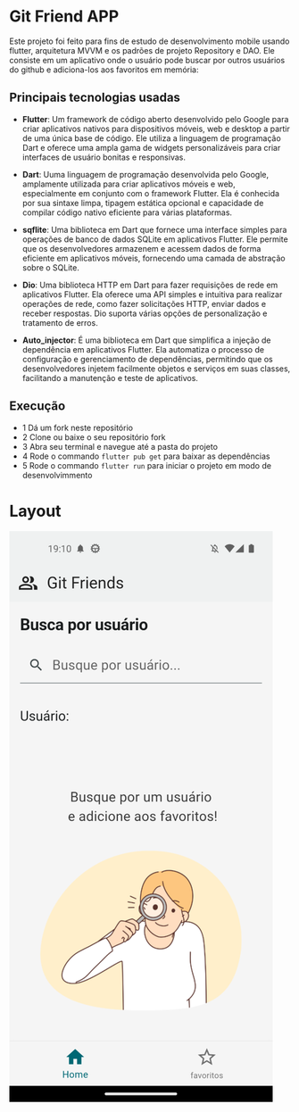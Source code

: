# Git Friend APP
Este projeto foi feito para fins de estudo de desenvolvimento mobile usando flutter, arquitetura MVVM e os padrões de projeto Repository e DAO.
Ele consiste em um aplicativo onde o usuário pode buscar por outros usuários do github e adiciona-los aos favoritos em memória:

## Principais tecnologias usadas
- **Flutter**:
Um framework de código aberto desenvolvido pelo Google para criar aplicativos nativos para dispositivos móveis, web e desktop a partir de uma única base de código. Ele utiliza a linguagem de programação Dart e oferece uma ampla gama de widgets personalizáveis para criar interfaces de usuário bonitas e responsivas.

- **Dart**:
Uuma linguagem de programação desenvolvida pelo Google, amplamente utilizada para criar aplicativos móveis e web, especialmente em conjunto com o framework Flutter. Ela é conhecida por sua sintaxe limpa, tipagem estática opcional e capacidade de compilar código nativo eficiente para várias plataformas.

- **sqflite**:
Uma biblioteca em Dart que fornece uma interface simples para operações de banco de dados SQLite em aplicativos Flutter. Ele permite que os desenvolvedores armazenem e acessem dados de forma eficiente em aplicativos móveis, fornecendo uma camada de abstração sobre o SQLite.

- **Dio**:
Uma biblioteca HTTP em Dart para fazer requisições de rede em aplicativos Flutter. Ela oferece uma API simples e intuitiva para realizar operações de rede, como fazer solicitações HTTP, enviar dados e receber respostas. Dio suporta várias opções de personalização e tratamento de erros.

- **Auto_injector**:
É uma biblioteca em Dart que simplifica a injeção de dependência em aplicativos Flutter. Ela automatiza o processo de configuração e gerenciamento de dependências, permitindo que os desenvolvedores injetem facilmente objetos e serviços em suas classes, facilitando a manutenção e teste de aplicativos.


## Execução
- 1 Dá um fork neste repositório
- 2 Clone ou baixe o seu repositório fork
- 3 Abra seu terminal e navegue até a pasta do projeto
- 4 Rode o commando `flutter pub get` para baixar as dependências
- 5 Rode o commando `flutter run` para iniciar o projeto em modo de desenvolvimmento

# Layout
![Layout da aplicação](./assets/gitfriends_layout.png)
